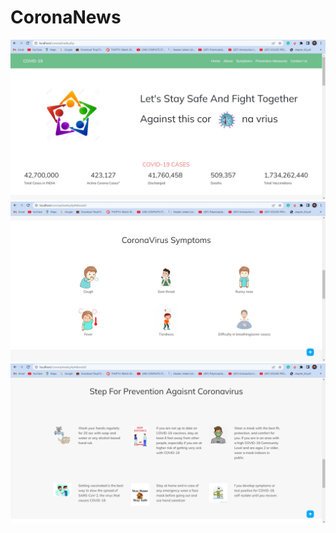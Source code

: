 ﻿# CoronaNews
![alt text]( https://github.com/AmitKapor/CoronaNews/blob/master/Screenshots/ss1.jpg?raw=true)
![alt text](https://github.com/AmitKapor/CoronaNews/blob/master/Screenshots/ss2.jpg?raw=true)
![alt text](https://github.com/AmitKapor/CoronaNews/blob/master/Screenshots/ss3.jpg?raw=true)
